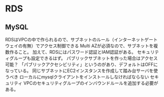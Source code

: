 # RDS

## MySQL
RDSはVPCの中で作られるので、サブネットのルール（インターネットゲートウェイの有無）でアクセス制御できる
Multi AZが必須なので、サブネットを複数作ること。
加えて、RDSにはパスワード認証とIAM認証がある。
セキュリティグループも設定できるはず。
パブリックサブネットを作った場合はアクセス可能？
「パブリックアクセシビリティ」というのがあり、デフォルトはOFFになっている。
同じサブネットにEC2インスタンスを作成して踏み台サーバを使うべき
ローカルにmysqlクライアントをインストールしなければならない
セキュリティ
VPCのセキュリティグループのインバウンドルールを追加する必要がある。
